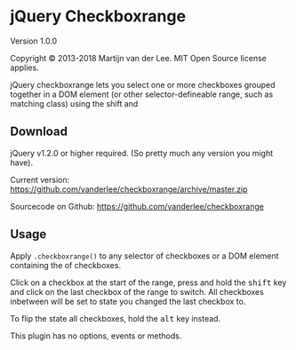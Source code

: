 jQuery Checkboxrange
===============
Version 1.0.0

Copyright &copy; 2013-2018 Martijn van der Lee.
MIT Open Source license applies.

jQuery checkboxrange lets you select one or more checkboxes grouped together in
a DOM element (or other selector-defineable range, such as matching class) using
the shift and 

Download
--------
jQuery v1.2.0 or higher required. (So pretty much any version you might have).

Current version: https://github.com/vanderlee/checkboxrange/archive/master.zip

Sourcecode on Github: https://github.com/vanderlee/checkboxrange

Usage
-----
Apply `.checkboxrange()` to any selector of checkboxes or a DOM element
containing the of checkboxes.

Click on a checkbox at the start of the range, press and hold the <kbd>shift</kbd>
key and click on the last checkbox of the range to switch.
All checkboxes inbetween will be set to state you changed the last checkbox to.

To flip the state all checkboxes, hold the <kbd>alt</kbd> key instead.

This plugin has no options, events or methods.